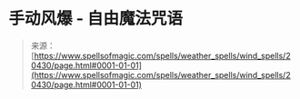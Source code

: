 <!--yml

category: 未分类

date: 2024-06-12 19:03:16

-->

# 手动风爆 - 自由魔法咒语

> 来源：[https://www.spellsofmagic.com/spells/weather_spells/wind_spells/20430/page.html#0001-01-01](https://www.spellsofmagic.com/spells/weather_spells/wind_spells/20430/page.html#0001-01-01)
